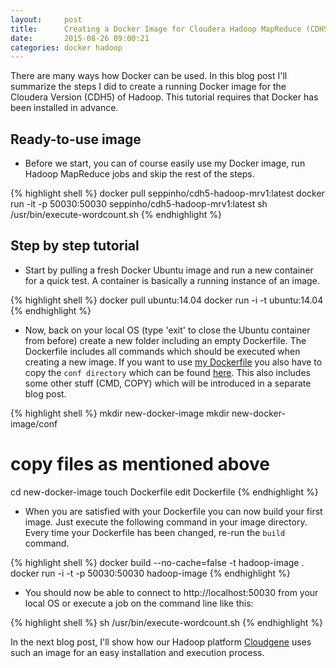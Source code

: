 ```yaml
---
layout:     post
title:      Creating a Docker Image for Cloudera Hadoop MapReduce (CDH5)
date:       2015-08-26 09:00:21
categories: docker hadoop
---
```

There are many ways how Docker can be used. In this blog post I'll summarize the steps I did to create a running Docker image for the Cloudera Version (CDH5) of Hadoop. This tutorial requires that Docker has been installed in advance.

## Ready-to-use image
- Before we start, you can of course easily use my Docker image, run Hadoop MapReduce jobs and skip the rest of the steps.  

{% highlight shell %}
docker pull seppinho/cdh5-hadoop-mrv1:latest
docker run -it -p 50030:50030 seppinho/cdh5-hadoop-mrv1:latest
sh /usr/bin/execute-wordcount.sh
{% endhighlight %}

## Step by step tutorial
- Start by pulling a fresh Docker Ubuntu image and run a new container for a quick test. A container is basically a running instance of an image.

{% highlight shell %}
docker pull ubuntu:14.04
docker run -i -t ubuntu:14.04
{% endhighlight %}


- Now, back on your local OS (type 'exit' to close the Ubuntu container from before) create a new folder including an empty Dockerfile. The Dockerfile includes all commands which should be executed when creating a new image. If you want to use [my Dockerfile](https://github.com/seppinho/cdh5-hadoop-mrv1/blob/master/Dockerfile) you also have to copy the `conf directory` which can be found [here](https://github.com/seppinho/cdh5-hadoop-mrv1). This also includes some other stuff (CMD, COPY) which will be introduced in a separate blog post.

{% highlight shell %}
mkdir new-docker-image
mkdir new-docker-image/conf
# copy files as mentioned above
cd new-docker-image
touch Dockerfile
edit Dockerfile
{% endhighlight %}

- When you are satisfied with your Dockerfile you can now build your first image. Just execute the following command in your image directory. Every time your Dockerfile has been changed, re-run the `build` command.

{% highlight shell %}
docker build --no-cache=false -t hadoop-image .
docker run -i -t -p 50030:50030  hadoop-image
{% endhighlight %}

- You should now be able to connect to http://localhost:50030 from your local OS or execute a job on the command line like this:

{% highlight shell %}
sh /usr/bin/execute-wordcount.sh
{% endhighlight %}

In the next blog post, I'll show how our Hadoop platform [Cloudgene](http://cloudgene.uibk.ac.at) uses such an image for an easy installation and execution process.
